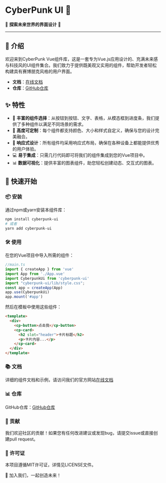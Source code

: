 <!--
 * @Author: anxueyu
 * @Date: 2024-07-30 16:19:04
 * @LastEditors: anxueyu 1358042645@qq.com
 * @LastEditTime: 2024-09-02 14:42:52
 * @FilePath: \cyberpunk-ui\README.md
 * @Description: 
-->
# CyberPunk UI 🚀

🌟 **探索未来世界的界面设计** 🌆

---

## 📝 介绍

欢迎来到CyberPunk Vue组件库，这是一套专为Vue.js应用设计的、充满未来感与科技风的UI组件集合。我们致力于提供既美观又实用的组件，帮助开发者轻松构建具有赛博朋克风格的用户界面。

-  **文档**：[在线文档](https://cyberpunk-ui.netlify.app/)
-  **仓库**：[GitHub仓库](https://github.com/whanxueyu/cyberpunk-ui)



## ✨ 特性

- 🔧 **丰富的组件选择**：从按钮到按钮、文字、表格，从模态框到进度条，我们提供了多种组件以满足不同场景的需求。
- 🎨 **高度可定制**：每个组件都支持颜色、大小和样式自定义，确保与您的设计完美融合。
- 📱 **响应式设计**：所有组件均采用响应式布局，确保在各种设备上都能提供优秀的用户体验。
- 💻 **易于集成**：只需几行代码即可将我们的组件集成到您的Vue项目中。
- 📊 **数据可视化**：提供丰富的图表组件，助您轻松创建动态、交互式的图表。

## 🚀 快速开始

### 📦 安装

通过npm或yarn安装本组件库：

```bash
npm install cyberpunk-ui
# 或者
yarn add cyberpunk-ui
```

### 🛠️ 使用
在您的Vue项目中导入所需的组件：

```javascript
//main.ts
import { createApp } from 'vue'
import App from './App.vue'
import CyberpunkUi from 'cyberpunk-ui'
import "cyberpunk-ui/lib/style.css";
const app = createApp(App)
app.use(CyberpunkUi)
app.mount('#app')
```
然后在模板中使用这些组件：

```html
<template>
  <div>
    <cp-button>点击我</cp-button>
    <cp-card>
      <h2 slot="header">卡片标题</h2>
      <p>卡片内容...</p>
    </cp-card>
  </div>
</template>
```
### 📚 文档
详细的组件文档和示例，请访问我们的官方网站[在线文档](https://cyberpunk-ui.netlify.app/)


### 📊 仓库
GitHub仓库：[GitHub仓库](https://github.com/whanxueyu/cyberpunk-ui)

### 🤝 贡献
我们欢迎社区的贡献！如果您有任何改进建议或发现bug，请提交issue或直接创建pull request。

### 📄 许可证
本项目遵循MIT许可证，详情见LICENSE文件。

🌟 加入我们，一起创造未来！

